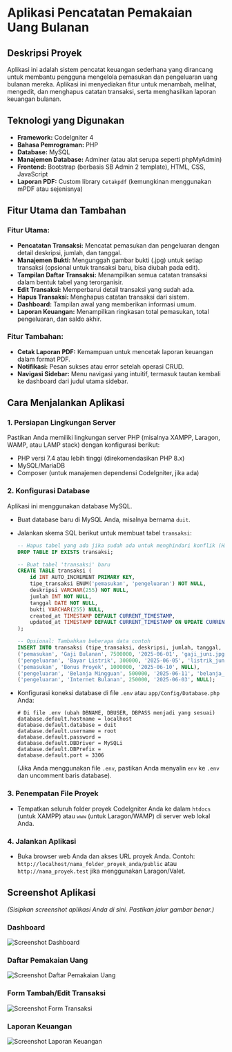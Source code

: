 # Aplikasi Pencatatan Pemakaian Uang Bulanan

## Deskripsi Proyek
Aplikasi ini adalah sistem pencatat keuangan sederhana yang dirancang untuk membantu pengguna mengelola pemasukan dan pengeluaran uang bulanan mereka. Aplikasi ini menyediakan fitur untuk menambah, melihat, mengedit, dan menghapus catatan transaksi, serta menghasilkan laporan keuangan bulanan.

## Teknologi yang Digunakan
* **Framework:** CodeIgniter 4
* **Bahasa Pemrograman:** PHP
* **Database:** MySQL
* **Manajemen Database:** Adminer (atau alat serupa seperti phpMyAdmin)
* **Frontend:** Bootstrap (berbasis SB Admin 2 template), HTML, CSS, JavaScript
* **Laporan PDF:** Custom library `Cetakpdf` (kemungkinan menggunakan mPDF atau sejenisnya)

## Fitur Utama dan Tambahan
### Fitur Utama:
* **Pencatatan Transaksi:** Mencatat pemasukan dan pengeluaran dengan detail deskripsi, jumlah, dan tanggal.
* **Manajemen Bukti:** Mengunggah gambar bukti (.jpg) untuk setiap transaksi (opsional untuk transaksi baru, bisa diubah pada edit).
* **Tampilan Daftar Transaksi:** Menampilkan semua catatan transaksi dalam bentuk tabel yang terorganisir.
* **Edit Transaksi:** Memperbarui detail transaksi yang sudah ada.
* **Hapus Transaksi:** Menghapus catatan transaksi dari sistem.
* **Dashboard:** Tampilan awal yang memberikan informasi umum.
* **Laporan Keuangan:** Menampilkan ringkasan total pemasukan, total pengeluaran, dan saldo akhir.

### Fitur Tambahan:
* **Cetak Laporan PDF:** Kemampuan untuk mencetak laporan keuangan dalam format PDF.
* **Notifikasi:** Pesan sukses atau error setelah operasi CRUD.
* **Navigasi Sidebar:** Menu navigasi yang intuitif, termasuk tautan kembali ke dashboard dari judul utama sidebar.

## Cara Menjalankan Aplikasi

### 1. Persiapan Lingkungan Server
Pastikan Anda memiliki lingkungan server PHP (misalnya XAMPP, Laragon, WAMP, atau LAMP stack) dengan konfigurasi berikut:
* PHP versi 7.4 atau lebih tinggi (direkomendasikan PHP 8.x)
* MySQL/MariaDB
* Composer (untuk manajemen dependensi CodeIgniter, jika ada)

### 2. Konfigurasi Database
Aplikasi ini menggunakan database MySQL.
* Buat database baru di MySQL Anda, misalnya bernama `duit`.
* Jalankan skema SQL berikut untuk membuat tabel `transaksi`:

    ```sql
    -- Hapus tabel yang ada jika sudah ada untuk menghindari konflik (HATI-HATI: Ini akan menghapus SEMUA DATA!)
    DROP TABLE IF EXISTS transaksi;

    -- Buat tabel 'transaksi' baru
    CREATE TABLE transaksi (
        id INT AUTO_INCREMENT PRIMARY KEY,
        tipe_transaksi ENUM('pemasukan', 'pengeluaran') NOT NULL,
        deskripsi VARCHAR(255) NOT NULL,
        jumlah INT NOT NULL,
        tanggal DATE NOT NULL,
        bukti VARCHAR(255) NULL,
        created_at TIMESTAMP DEFAULT CURRENT_TIMESTAMP,
        updated_at TIMESTAMP DEFAULT CURRENT_TIMESTAMP ON UPDATE CURRENT_TIMESTAMP
    );

    -- Opsional: Tambahkan beberapa data contoh
    INSERT INTO transaksi (tipe_transaksi, deskripsi, jumlah, tanggal, bukti) VALUES
    ('pemasukan', 'Gaji Bulanan', 7500000, '2025-06-01', 'gaji_juni.jpg'),
    ('pengeluaran', 'Bayar Listrik', 300000, '2025-06-05', 'listrik_juni.png'),
    ('pemasukan', 'Bonus Proyek', 1000000, '2025-06-10', NULL),
    ('pengeluaran', 'Belanja Mingguan', 500000, '2025-06-11', 'belanja_minggu_1.jpg'),
    ('pengeluaran', 'Internet Bulanan', 250000, '2025-06-03', NULL);
    ```
* Konfigurasi koneksi database di file `.env` atau `app/Config/Database.php` Anda:
    ```
    # Di file .env (ubah DBNAME, DBUSER, DBPASS menjadi yang sesuai)
    database.default.hostname = localhost
    database.default.database = duit
    database.default.username = root
    database.default.password =
    database.default.DBDriver = MySQLi
    database.default.DBPrefix =
    database.default.port = 3306
    ```
    (Jika Anda menggunakan file `.env`, pastikan Anda menyalin `env` ke `.env` dan uncomment baris database).

### 3. Penempatan File Proyek
* Tempatkan seluruh folder proyek CodeIgniter Anda ke dalam `htdocs` (untuk XAMPP) atau `www` (untuk Laragon/WAMP) di server web lokal Anda.

### 4. Jalankan Aplikasi
* Buka browser web Anda dan akses URL proyek Anda. Contoh: `http://localhost/nama_folder_proyek_anda/public` atau `http://nama_proyek.test` jika menggunakan Laragon/Valet.

## Screenshot Aplikasi
*(Sisipkan screenshot aplikasi Anda di sini. Pastikan jalur gambar benar.)*

### Dashboard
![Screenshot Dashboard](path/to/screenshot/dashboard.png)

### Daftar Pemakaian Uang
![Screenshot Daftar Pemakaian Uang](path/to/screenshot/daftar_duit.png)

### Form Tambah/Edit Transaksi
![Screenshot Form Transaksi](path/to/screenshot/tambah_edit_duit.png)

### Laporan Keuangan
![Screenshot Laporan Keuangan](path/to/screenshot/laporan.png)
